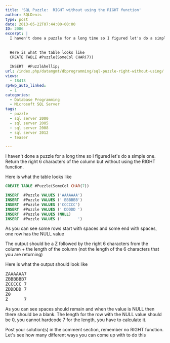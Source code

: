 ```yaml
---
title: 'SQL Puzzle:  RIGHT without using the RIGHT function'
author: SQLDenis
type: post
date: 2013-05-22T07:44:00+00:00
ID: 2086
excerpt: |
  I haven't done a puzzle for a long time so I figured let's do a simple one. Return the right 6 characters of the column but without using the RIGHT function.
  
  
  Here is what the table looks like
  CREATE TABLE #Puzzle(SomeCol CHAR(7))
  
  INSERT  #Puzzl&hellip;
url: /index.php/datamgmt/dbprogramming/sql-puzzle-right-without-using/
views:
  - 18413
rp4wp_auto_linked:
  - 1
categories:
  - Database Programming
  - Microsoft SQL Server
tags:
  - puzzle
  - sql server 2000
  - sql server 2005
  - sql server 2008
  - sql server 2012
  - teaser

---
```

I haven't done a puzzle for a long time so I figured let's do a simple one. Return the right 6 characters of the column but without using the RIGHT function.

Here is what the table looks like

```sql
CREATE TABLE #Puzzle(SomeCol CHAR(7))

INSERT  #Puzzle VALUES ('AAAAAAA')
INSERT  #Puzzle VALUES (' BBBBBB')
INSERT  #Puzzle VALUES ('CCCCCC')
INSERT  #Puzzle VALUES (' DDDDD ')
INSERT  #Puzzle VALUES (NULL)
INSERT  #Puzzle VALUES ('       ')
```

As you can see some rows start with spaces and some end with spaces, one row has the NULL value
  
The output should be a Z followed by the right 6 characters from the column + the length of the column (not the length of the 6 characters that you are returning)

Here is what the output should look like

<pre>ZAAAAAA7
ZBBBBBB7
ZCCCCC 7
ZDDDDD 7
Z0
Z      7</pre>

As you can see spaces should remain and when the value is NULL then there should be a blank. The length for the row with the NULL value should be 0, you cannot hardcode 7 for the length, you have to calculate it.

Post your solution(s) in the comment section, remember no RIGHT function. Let's see how many different ways you can come up with to do this